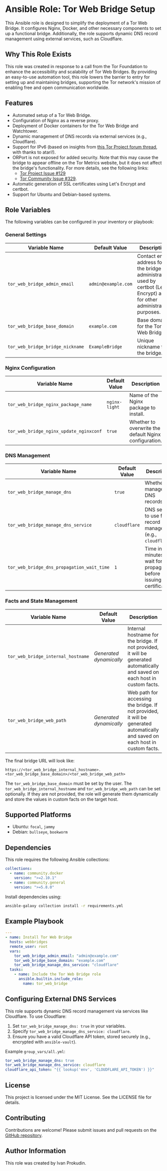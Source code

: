 # Ansible Role: Tor Web Bridge Setup

This Ansible role is designed to simplify the deployment of a Tor Web Bridge. It configures Nginx, Docker, and other necessary components to set up a functional bridge. Additionally, the role supports dynamic DNS record management using external services, such as Cloudflare.

## Why This Role Exists

This role was created in response to a call from the Tor Foundation to enhance the accessibility and scalability of Tor Web Bridges. By providing an easy-to-use automation tool, this role lowers the barrier to entry for setting up and maintaining bridges, supporting the Tor network's mission of enabling free and open communication worldwide.

## Features

- Automated setup of a Tor Web Bridge.
- Configuration of Nginx as a reverse proxy.
- Deployment of Docker containers for the Tor Web Bridge and Watchtower.
- Dynamic management of DNS records via external services (e.g., Cloudflare).
- Support for IPv6 (based on insights from [this Tor Project forum thread](https://forum.torproject.org/t/webtunnel-docker-unable-to-find-ipv6-address-for-orport/16099/2), with thanks to atari!).
- ORPort is not exposed for added security. Note that this may cause the bridge to appear offline on the Tor Metrics website, but it does not affect the bridge's functionality. For more details, see the following links:
  - [Tor Project Issue #129](https://gitlab.torproject.org/tpo/anti-censorship/team/-/issues/129)
  - [Tor Community Issue #329](https://gitlab.torproject.org/tpo/web/community/-/issues/329).
- Automatic generation of SSL certificates using Let's Encrypt and certbot.
- Support for Ubuntu and Debian-based systems.

## Role Variables

The following variables can be configured in your inventory or playbook:

### General Settings

| Variable Name                    | Default Value       | Description                                                                                                                |
| -------------------------------- | ------------------- | -------------------------------------------------------------------------------------------------------------------------- |
| `tor_web_bridge_admin_email`     | `admin@example.com` | Contact email address for the bridge administrator, used by certbot (Let's Encrypt) and for other administrative purposes. |
| `tor_web_bridge_base_domain`     | `example.com`       | Base domain for the Tor Web Bridge.                                                                                        |
| `tor_web_bridge_bridge_nickname` | `ExampleBridge`     | Unique nickname for the bridge.                                                                                            |

### Nginx Configuration

| Variable Name                           | Default Value | Description                                           |
| --------------------------------------- | ------------- | ----------------------------------------------------- |
| `tor_web_bridge_nginx_package_name`     | `nginx-light` | Name of the Nginx package to install.                 |
| `tor_web_bridge_nginx_update_nginxconf` | `true`        | Whether to overwrite the default Nginx configuration. |

### DNS Management

| Variable Name                              | Default Value | Description                                                              |
| ------------------------------------------ | ------------- | ------------------------------------------------------------------------ |
| `tor_web_bridge_manage_dns`                | `true`        | Whether to manage DNS records.                                           |
| `tor_web_bridge_manage_dns_service`        | `cloudflare`  | DNS service to use for record management (e.g., `cloudflare`).           |
| `tor_web_bridge_dns_propagation_wait_time` | `1`           | Time in minutes to wait for DNS propagation before issuing certificates. |

### Facts and State Management

| Variable Name                      | Default Value           | Description                                                                                                                    |
| ---------------------------------- | ----------------------- | ------------------------------------------------------------------------------------------------------------------------------ |
| `tor_web_bridge_internal_hostname` | *Generated dynamically* | Internal hostname for the bridge. If not provided, it will be generated automatically and saved on each host in custom facts.  |
| `tor_web_bridge_web_path`          | *Generated dynamically* | Web path for accessing the bridge. If not provided, it will be generated automatically and saved on each host in custom facts. |

The final bridge URL will look like:

```
https://<tor_web_bridge_internal_hostname>.<tor_web_bridge_base_domain>/<tor_web_bridge_web_path>
```

The `tor_web_bridge_base_domain` must be set by the user. The `tor_web_bridge_internal_hostname` and `tor_web_bridge_web_path` can be set optionally. If they are not provided, the role will generate them dynamically and store the values in custom facts on the target host.

## Supported Platforms

- Ubuntu: `focal`, `jammy`
- Debian: `bullseye`, `bookworm`

## Dependencies

This role requires the following Ansible collections:

```yaml
collections:
  - name: community.docker
    version: ">=2.10.1"
  - name: community.general
    version: ">=5.8.0"
```

Install dependencies using:

```bash
ansible-galaxy collection install -r requirements.yml
```

## Example Playbook

```yaml
---
- name: Install Tor Web Bridge
  hosts: webbridges
  remote_user: root
  vars:
    tor_web_bridge_admin_email: "admin@example.com"
    tor_web_bridge_base_domain: "example.com"
    tor_web_bridge_manage_dns_service: "cloudflare"
  tasks:
    - name: Include the Tor Web Bridge role
      ansible.builtin.include_role:
        name: tor_web_bridge
```

## Configuring External DNS Services

This role supports dynamic DNS record management via services like Cloudflare. To use Cloudflare:

1. Set `tor_web_bridge_manage_dns: true` in your variables.
2. Specify `tor_web_bridge_manage_dns_service: cloudflare`.
3. Ensure you have a valid Cloudflare API token, stored securely (e.g., encrypted with `ansible-vault`).

Example `group_vars/all.yml`:

```yaml
tor_web_bridge_manage_dns: true
tor_web_bridge_manage_dns_service: cloudflare
cloudflare_api_token: "{{ lookup('env', 'CLOUDFLARE_API_TOKEN') }}"
```

## License

This project is licensed under the MIT License. See the LICENSE file for details.

## Contributing

Contributions are welcome! Please submit issues and pull requests on the [GitHub repository](https://github.com/iprok/tor_web_bridges).

## Author Information

This role was created by Ivan Prokudin.

